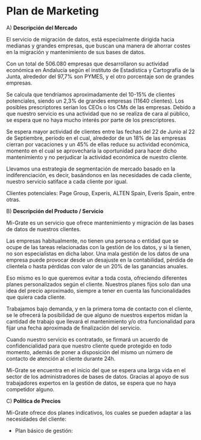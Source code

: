 # Plan de Marketing


A) **Descripción del Mercado**

El servicio de migración de datos, está especialmente dirigida hacia
medianas y grandes empresas, que buscan una manera de ahorrar costes en la 
migración y mantenimiento de sus bases de datos.

Con un total de 506.080 empresas que desarrollaron su actividad económica en
Andalucía según el instituto de Estadística y Cartografía de la Junta, 
alrededor del 97,7% son PYMES, y el otro porcentaje son de grandes empresas.

Se calcula que tendríamos aproximadamente del 10-15% de clientes potenciales,
siendo un 2,3% de grandes empresas (11640 clientes). Los posibles
prescriptores serían los CEOs o los CMs de las empresas. Debido a que
nuestro servicio es una actividad que no se realiza de cara al público, se
espera que no haya mucho interés por parte de los prescriptores.

Se espera mayor actividad de clientes entre las fechas del 22 de Junio al 
22 de Septiembre, período en el cual, alrededor de un 18% de las empresas
cierran por vacaciones y un 45% de ellas reduce su actividad económica, momento
en el cual se aprovecharía la oportunidad para hacer dicho mantenimiento y
no perjudicar la actividad económica de nuestro cliente.


Llevamos una estrategia de segmentación de mercado basado en la indiferenciación,
es decir, basándonos en las necesidades de cada cliente, nuestro servicio 
satiface a cada cliente por igual.

Clientes potenciales: Page Group, Experis, ALTEN Spain, Everis Spain, entre otras.



B) **Descripción del Producto / Servicio**

Mi-Grate es un servicio que ofrece mantenimiento y migración de las bases de 
datos de nuestros clientes. 

Las empresas habitualmente, no tienen una persona o entidad que se ocupe de 
las tareas relacionadas con la gestión de los datos, y si la tienen, no son
especialistas en dicha labor. Una mala gestión de los datos de una empresa
puede provocar desde un desajuste en la contabilidad, pérdida de clientela 
o hasta pérdidas con valor de un 20% de las ganancias anuales.

Eso mismo es lo que queremos evitar a toda costa, ofreciendo diferentes
planes personalizados según el cliente. Nuestros planes fijos solo dan una
idea del precio aproximado, siempre a tener en cuenta las funcionalidades que
quiera cada cliente. 

Trabajamos bajo demanda, y en la primera toma de contacto con el cliente, se le
ofrecerá la posibilidad de que alguno de nuestros expertos midan la cantidad 
de trabajo que llevará el mantenimiento y/o otra funcionalidad para fijar una
fecha aproximada de finalización del servicio.

Cuando nuestro servicio es contratado, se firmará un acuerdo de
confidencialidad para que nuestro cliente quede protegido en todo momento,
además de poner a disposición del mismo un número de contacto de atención al
cliente durante 24h.

Mi-Grate se encuentra en el inicio del que se espera una larga vida en el sector
de los administradores de bases de datos. Gracias al apoyo de sus trabajadores
expertos en la gestión de datos, se espera que no haya competidor alguno.



C) **Política de Precios**

Mi-Grate ofrece dos planes indicativos, los cuales se pueden adaptar a las 
necesidades del cliente:

* Plan básico de gestión:
